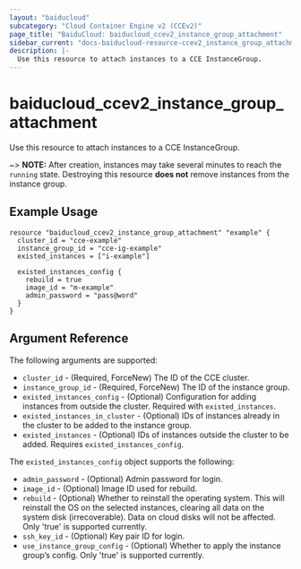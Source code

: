 ```yaml
---
layout: "baiducloud"
subcategory: "Cloud Container Engine v2 (CCEv2)"
page_title: "BaiduCloud: baiducloud_ccev2_instance_group_attachment"
sidebar_current: "docs-baiducloud-resource-ccev2_instance_group_attachment"
description: |-
  Use this resource to attach instances to a CCE InstanceGroup.
---
```


# baiducloud_ccev2_instance_group_attachment

Use this resource to attach instances to a CCE InstanceGroup.

~> **NOTE:** After creation, instances may take several minutes to reach the `running` state.
Destroying this resource **does not** remove instances from the instance group.

## Example Usage

```hcl
resource "baiducloud_ccev2_instance_group_attachment" "example" {
  cluster_id = "cce-example"
  instance_group_id = "cce-ig-example"
  existed_instances = ["i-example"]

  existed_instances_config {
    rebuild = true
    image_id = "m-example"
    admin_password = "pass@word"
  }
}
```

## Argument Reference

The following arguments are supported:

* `cluster_id` - (Required, ForceNew) The ID of the CCE cluster.
* `instance_group_id` - (Required, ForceNew) The ID of the instance group.
* `existed_instances_config` - (Optional) Configuration for adding instances from outside the cluster. Required with `existed_instances`.
* `existed_instances_in_cluster` - (Optional) IDs of instances already in the cluster to be added to the instance group.
* `existed_instances` - (Optional) IDs of instances outside the cluster to be added. Requires `existed_instances_config`.

The `existed_instances_config` object supports the following:

* `admin_password` - (Optional) Admin password for login.
* `image_id` - (Optional) Image ID used for rebuild.
* `rebuild` - (Optional) Whether to reinstall the operating system. This will reinstall the OS on the selected instances, clearing all data on the system disk (irrecoverable). Data on cloud disks will not be affected. Only 'true' is supported currently.
* `ssh_key_id` - (Optional) Key pair ID for login.
* `use_instance_group_config` - (Optional) Whether to apply the instance group’s config. Only 'true' is supported currently.


